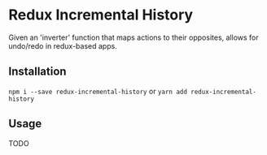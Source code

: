 # Redux Incremental History
Given an 'inverter' function that maps actions to their opposites, allows for undo/redo in redux-based apps.

## Installation
`npm i --save redux-incremental-history` or `yarn add redux-incremental-history`

## Usage
TODO
